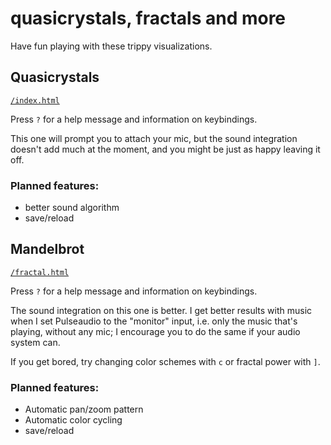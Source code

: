 quasicrystals, fractals and more
==================

Have fun playing with these trippy visualizations.

Quasicrystals
---------

[`/index.html`](https://peddie.github.io/quasicrystals-webgl/index.html)

Press `?` for a help message and information on keybindings.

This one will prompt you to attach your mic, but the sound integration
doesn't add much at the moment, and you might be just as happy leaving
it off.

### Planned features:

 - better sound algorithm
 - save/reload

Mandelbrot
---------

[`/fractal.html`](https://peddie.github.io/quasicrystals-webgl/fractal.html)

Press `?` for a help message and information on keybindings.

The sound integration on this one is better.  I get better results
with music when I set Pulseaudio to the "monitor" input, i.e. only the
music that's playing, without any mic; I encourage you to do the same
if your audio system can.

If you get bored, try changing color schemes with `c` or fractal power
with `]`.

### Planned features:

 - Automatic pan/zoom pattern
 - Automatic color cycling
 - save/reload

